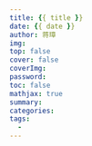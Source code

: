 ```yaml
---
title: {{ title }}
date: {{ date }}
author: 蒋璋
img: 
top: false
cover: false
coverImg: 
password: 
toc: false
mathjax: true
summary: 
categories: 
tags: 
  - 
---
```

